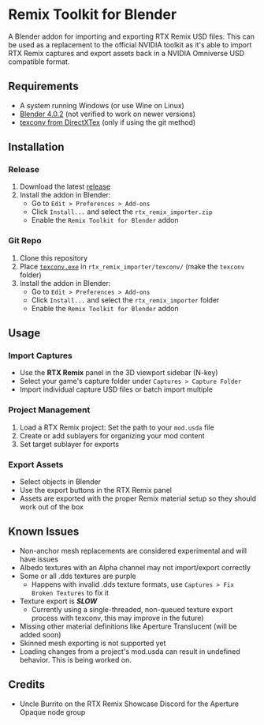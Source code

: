 # Remix Toolkit for Blender

A Blender addon for importing and exporting RTX Remix USD files.
This can be used as a replacement to the official NVIDIA toolkit as it's able to import RTX Remix captures and export assets back in a NVIDIA Omniverse USD compatible format.

## Requirements
- A system running Windows (or use Wine on Linux)
- [Blender 4.0.2](https://download.blender.org/release/Blender4.0/blender-4.0.2-windows-x64.zip) (not verified to work on newer versions)
- [texconv from DirectXTex](https://github.com/microsoft/DirectXTex/releases/latest/download/texconv.exe) (only if using the git method)

## Installation
### Release
1. Download the latest [release](https://github.com/sambow23/blender-remix/releases/latest/download/rtx_remix_importer.zip)
2. Install the addon in Blender:
   - Go to `Edit > Preferences > Add-ons`
   - Click `Install...` and select the `rtx_remix_importer.zip`
   - Enable the `Remix Toolkit for Blender` addon

### Git Repo
1. Clone this repository
2. Place [`texconv.exe`](https://github.com/sambow23/blender-remix/releases/latest/download/texconv.exe) in `rtx_remix_importer/texconv/` (make the `texconv` folder)
2. Install the addon in Blender:
   - Go to `Edit > Preferences > Add-ons`
   - Click `Install...` and select the `rtx_remix_importer` folder
   - Enable the `Remix Toolkit for Blender` addon

## Usage

### Import Captures
- Use the **RTX Remix** panel in the 3D viewport sidebar (N-key)
- Select your game's capture folder under `Captures > Capture Folder`
- Import individual capture USD files or batch import multiple

### Project Management
1. Load a RTX Remix project: Set the path to your `mod.usda` file
2. Create or add sublayers for organizing your mod content
3. Set target sublayer for exports

### Export Assets
- Select objects in Blender
- Use the export buttons in the RTX Remix panel
- Assets are exported with the proper Remix material setup so they should work out of the box

## Known Issues
- Non-anchor mesh replacements are considered experimental and will have issues
- Albedo textures with an Alpha channel may not import/export correctly
- Some or all .dds textures are purple
   - Happens with invalid .dds texture formats, use `Captures > Fix Broken Textures` to fix it
- Texture export is _**SLOW**_
   - Currently using a single-threaded, non-queued texture export process with texconv, this may improve in the future)
- Missing other material definitions like Aperture Translucent (will be added soon)
- Skinned mesh exporting is not supported yet
- Loading changes from a project's mod.usda can result in undefined behavior. This is being worked on.

## Credits
- Uncle Burrito on the RTX Remix Showcase Discord for the Aperture Opaque node group
